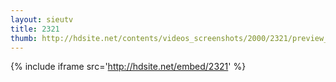 ```yaml
---
layout: sieutv
title: 2321
thumb: http://hdsite.net/contents/videos_screenshots/2000/2321/preview_360p.mp4.jpg
---
```

{% include iframe src='http://hdsite.net/embed/2321' %}
 
